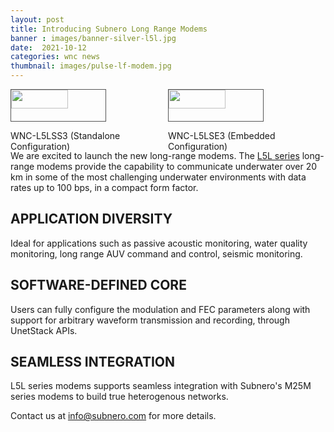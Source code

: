 ```yaml
---
layout: post
title: Introducing Subnero Long Range Modems
banner : images/banner-silver-l5l.jpg
date:  2021-10-12
categories: wnc news
thumbnail: images/pulse-lf-modem.jpg
---
```


<div style="display: flex;flex-wrap:wrap;">
    <div style="flex:50%;">
    <img src="{{site.baseurl}}/images/thumbnail-wnc-l5lss4.png" style='width:60%;border:1px solid #555'>
    <p>WNC-L5LSS3 (Standalone Configuration)</p>
    </div>
    <div style="flex:50%;">
    <img src="{{site.baseurl}}/images/thumbnail-wnc-l5lse4.png" style='width:60%;border:1px solid #555'>
    <p>WNC-L5LSE3 (Embedded Configuration)</p>
</div>
</div>
<div class="spacing"></div>

We are excited to launch the new long-range modems. The [L5L series](https://subnero.com/products/modem.html?&section=L5Lseries) long-range modems provide the capability to communicate underwater over 20 km in some of the most challenging underwater environments with data rates up to 100 bps, in a compact form factor.

## APPLICATION DIVERSITY
Ideal for applications such as passive acoustic monitoring, water quality monitoring, long range AUV command and control, seismic monitoring.

## SOFTWARE-DEFINED CORE
Users can fully configure the modulation and FEC parameters along with support for arbitrary waveform transmission and recording, through UnetStack APIs.

## SEAMLESS INTEGRATION
L5L series modems supports seamless integration with Subnero's M25M series modems to build true heterogenous networks.


Contact us at info@subnero.com for more details.
